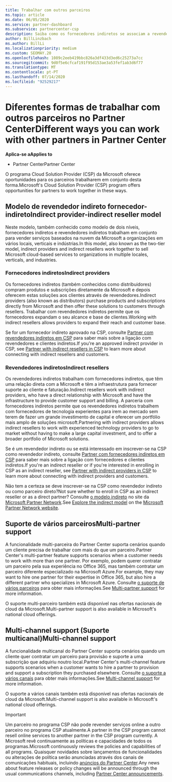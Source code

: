 ```yaml
---
title: Trabalhar com outros parceiros
ms.topic: article
ms.date: 06/05/2020
ms.service: partner-dashboard
ms.subservice: partnercenter-csp
description: Saiba como os fornecedores indiretos se associam a revendedores indiretos no programa Cloud Solution Provider (CSP) e determine qual o papel certo para si.
author: BillLinzbach
ms.author: BillLi
ms.localizationpriority: medium
ms.custom: SEOMAY.20
ms.openlocfilehash: 1089c2eeb419bbc826a3df433d3ed6c25273a7cc
ms.sourcegitcommit: 9d0f5e6cfcaf191f95d153ae3a53fef1ab3d6f77
ms.translationtype: MT
ms.contentlocale: pt-PT
ms.lasthandoff: 07/14/2020
ms.locfileid: "92529217"
---
```

# <a name="different-ways-you-can-work-with-other-partners-in-partner-center"></a><span data-ttu-id="5a04f-103">Diferentes formas de trabalhar com outros parceiros no Partner Center</span><span class="sxs-lookup"><span data-stu-id="5a04f-103">Different ways you can work with other partners in Partner Center</span></span>

<span data-ttu-id="5a04f-104">**Aplica-se a**</span><span class="sxs-lookup"><span data-stu-id="5a04f-104">**Applies to**</span></span>

- <span data-ttu-id="5a04f-105">Partner Center</span><span class="sxs-lookup"><span data-stu-id="5a04f-105">Partner Center</span></span>

<span data-ttu-id="5a04f-106">O programa Cloud Solution Provider (CSP) da Microsoft oferece oportunidades para os parceiros trabalharem em conjunto desta forma.</span><span class="sxs-lookup"><span data-stu-id="5a04f-106">Microsoft's Cloud Solution Provider (CSP) program offers opportunities for partners to work together in these ways.</span></span>

## <a name="indirect-provider-indirect-reseller-model"></a><span data-ttu-id="5a04f-107">Modelo de revendedor indireto fornecedor-indireto</span><span class="sxs-lookup"><span data-stu-id="5a04f-107">Indirect provider-indirect reseller model</span></span>

<span data-ttu-id="5a04f-108">Neste modelo, também conhecido como modelo de dois níveis, fornecedores indiretos e revendedores indiretos trabalham em conjunto para vender serviços baseados na nuvem da Microsoft a organizações em vários locais, verticais e indústrias.</span><span class="sxs-lookup"><span data-stu-id="5a04f-108">In this model, also known as the two-tier model, indirect providers and indirect resellers work together to sell Microsoft cloud-based services to organizations in multiple locales, verticals, and industries.</span></span> 

### <a name="indirect-providers"></a><span data-ttu-id="5a04f-109">Fornecedores indiretos</span><span class="sxs-lookup"><span data-stu-id="5a04f-109">Indirect providers</span></span>

<span data-ttu-id="5a04f-110">Os fornecedores indiretos (também conhecidos como distribuidores) compram produtos e subscrições diretamente da Microsoft e depois oferecem estas soluções aos clientes através de revendedores.</span><span class="sxs-lookup"><span data-stu-id="5a04f-110">Indirect providers (also known as distributors) purchase products and subscriptions directly from Microsoft and then offer these solutions to customers through resellers.</span></span> <span data-ttu-id="5a04f-111">Trabalhar com revendedores indiretos permite que os fornecedores expandam o seu alcance e base de clientes.</span><span class="sxs-lookup"><span data-stu-id="5a04f-111">Working with indirect resellers allows providers to expand their reach and customer base.</span></span> 

<span data-ttu-id="5a04f-112">Se for um fornecedor indireto aprovado na CSP, consulte [Partner com revendedores indiretos em CSP](indirect-provider-tasks-in-partner-center.md) para saber mais sobre a ligação com revendedores e clientes indiretos.</span><span class="sxs-lookup"><span data-stu-id="5a04f-112">If you're an approved indirect provider in CSP, see [Partner with indirect resellers in CSP](indirect-provider-tasks-in-partner-center.md) to learn more about connecting with indirect resellers and customers.</span></span> 

### <a name="indirect-resellers"></a><span data-ttu-id="5a04f-113">Revendedores indiretos</span><span class="sxs-lookup"><span data-stu-id="5a04f-113">Indirect resellers</span></span>

<span data-ttu-id="5a04f-114">Os revendedores indiretos trabalham com fornecedores indiretos, que têm uma relação direta com a Microsoft e têm a infraestrutura para fornecer suporte ao cliente e faturação.</span><span class="sxs-lookup"><span data-stu-id="5a04f-114">Indirect resellers work with indirect providers, who have a direct relationship with Microsoft and have the infrastructure to provide customer support and billing.</span></span> <span data-ttu-id="5a04f-115">A parceria com fornecedores indiretos permite que os revendedores indiretos trabalhem com fornecedores de tecnologia experientes para irem ao mercado sem terem de fazer um grande investimento de capital e oferecer um portfólio mais amplo de soluções microsoft.</span><span class="sxs-lookup"><span data-stu-id="5a04f-115">Partnering with indirect providers allows indirect resellers to work with experienced technology providers to go to market without having to make a large capital investment, and to offer a broader portfolio of Microsoft solutions.</span></span> 

<span data-ttu-id="5a04f-116">Se é um revendedor indireto ou se está interessado em inscrever-se na CSP como revendedor indireto, consulte [Partner com fornecedores indiretos em CSP](indirect-reseller-tasks-in-partner-center.md) para saber mais sobre a ligação com fornecedores e clientes indiretos.</span><span class="sxs-lookup"><span data-stu-id="5a04f-116">If you're an indirect reseller or if you're interested in enrolling in CSP as an indirect reseller, see [Partner with indirect providers in CSP](indirect-reseller-tasks-in-partner-center.md) to learn more about connecting with indirect providers and customers.</span></span>

<span data-ttu-id="5a04f-117">Não tem a certeza se deve inscrever-se na CSP como revendedor indireto ou como parceiro direto?</span><span class="sxs-lookup"><span data-stu-id="5a04f-117">Not sure whether to enroll in CSP as an indirect reseller or as a direct partner?</span></span> <span data-ttu-id="5a04f-118">Consulte [o modelo indireto](https://partner.microsoft.com/cloud-solution-provider/indirect) no site da [Microsoft Partner Network](https://partner.microsoft.com).</span><span class="sxs-lookup"><span data-stu-id="5a04f-118">See [Explore the indirect model](https://partner.microsoft.com/cloud-solution-provider/indirect) on the [Microsoft Partner Network website](https://partner.microsoft.com).</span></span>   

## <a name="multi-partner-support"></a><span data-ttu-id="5a04f-119">Suporte de vários parceiros</span><span class="sxs-lookup"><span data-stu-id="5a04f-119">Multi-partner support</span></span>

<span data-ttu-id="5a04f-120">A funcionalidade multi-parceira do Partner Center suporta cenários quando um cliente precisa de trabalhar com mais do que um parceiro.</span><span class="sxs-lookup"><span data-stu-id="5a04f-120">Partner Center's multi-partner feature supports scenarios when a customer needs to work with more than one partner.</span></span> <span data-ttu-id="5a04f-121">Por exemplo, podem querer contratar um parceiro pela sua experiência no Office 365, mas também contratar um parceiro diferente especializado na Microsoft Azure.</span><span class="sxs-lookup"><span data-stu-id="5a04f-121">For example, they may want to hire one partner for their expertise in Office 365, but also hire a different partner who specializes in Microsoft Azure.</span></span> <span data-ttu-id="5a04f-122">Consulte [o suporte de vários parceiros](multipartner.md) para obter mais informações.</span><span class="sxs-lookup"><span data-stu-id="5a04f-122">See [Multi-partner support](multipartner.md) for more information.</span></span>

<span data-ttu-id="5a04f-123">O suporte multi-parceiro também está disponível nas ofertas nacionais de cloud da Microsoft.</span><span class="sxs-lookup"><span data-stu-id="5a04f-123">Multi-partner support is also available in Microsoft's national cloud offerings.</span></span> 

## <a name="multi-channel-support"></a><span data-ttu-id="5a04f-124">Multi-channel support (Suporte multicanal)</span><span class="sxs-lookup"><span data-stu-id="5a04f-124">Multi-channel support</span></span>

<span data-ttu-id="5a04f-125">A funcionalidade multicanal do Partner Center suporta cenários quando um cliente quer contratar um parceiro para provisão e suporte a uma subscrição que adquiriu noutro local.</span><span class="sxs-lookup"><span data-stu-id="5a04f-125">Partner Center's multi-channel feature supports scenarios when a customer wants to hire a partner to provision and support a subscription they purchased elsewhere.</span></span> <span data-ttu-id="5a04f-126">Consulte [o suporte a vários canais](multichannel.md) para obter mais informações.</span><span class="sxs-lookup"><span data-stu-id="5a04f-126">See [Multi-channel support](multichannel.md) for more information.</span></span>

<span data-ttu-id="5a04f-127">O suporte a vários canais também está disponível nas ofertas nacionais de cloud da Microsoft.</span><span class="sxs-lookup"><span data-stu-id="5a04f-127">Multi-channel support is also available in Microsoft's national cloud offerings.</span></span>

> [!IMPORTANT]  
> <span data-ttu-id="5a04f-128">Um parceiro no programa CSP não pode revender serviços online a outro parceiro no programa CSP atualmente.</span><span class="sxs-lookup"><span data-stu-id="5a04f-128">A partner in the CSP program cannot resell online services to another partner in the CSP program currently.</span></span> <span data-ttu-id="5a04f-129">A Microsoft revê continuamente as políticas e capacidades de todos os programas.</span><span class="sxs-lookup"><span data-stu-id="5a04f-129">Microsoft continuously reviews the policies and capabilities of all programs.</span></span> <span data-ttu-id="5a04f-130">Quaisquer novidades sobre lançamentos de funcionalidades ou alterações de política serão anunciadas através dos canais de comunicações habituais, incluindo [anúncios do Partner Center](announcements/index.md).</span><span class="sxs-lookup"><span data-stu-id="5a04f-130">Any news about feature releases or policy changes will be announced through the usual communications channels, including [Partner Center announcements](announcements/index.md).</span></span>
